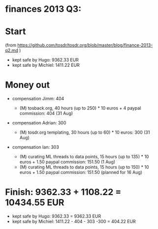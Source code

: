 # finances 2013 Q3:

# Start
(from https://github.com/tosdr/tosdr.org/blob/master/blog/finance-2013-q2.md )

* kept safe by Hugo: 9362.33 EUR
* kept safe by Michiel: 1411.22 EUR

# Money out

* compensation Jimm: 404
    * (M) tosback.org, 40 hours (up to 250) * 10 euros + 4 paypal commission: 404 (31 Aug)

* compensation Adrian: 300
    * (M) tosdr.org templating, 30 hours (up to 60) * 10 euros: 300 (31 Aug)

* compensation Ian: 303
    * (M) curating ML threads to data points, 15 hours (up to 135) * 10 euros + 1.50 paypal commission: 151.50 (1 Aug)
    * (M) curating ML threads to data points, 15 hours (up to 150) * 10 euros + 1.50 paypal commission: 151.50 (planned for 16 Aug)

# Finish: 9362.33 + 1108.22  = 10434.55 EUR

* kept safe by Hugo: 9362.33 = 9362.33 EUR
* kept safe by Michiel: 1411.22 - 404 - 303 -300 =  404.22 EUR

